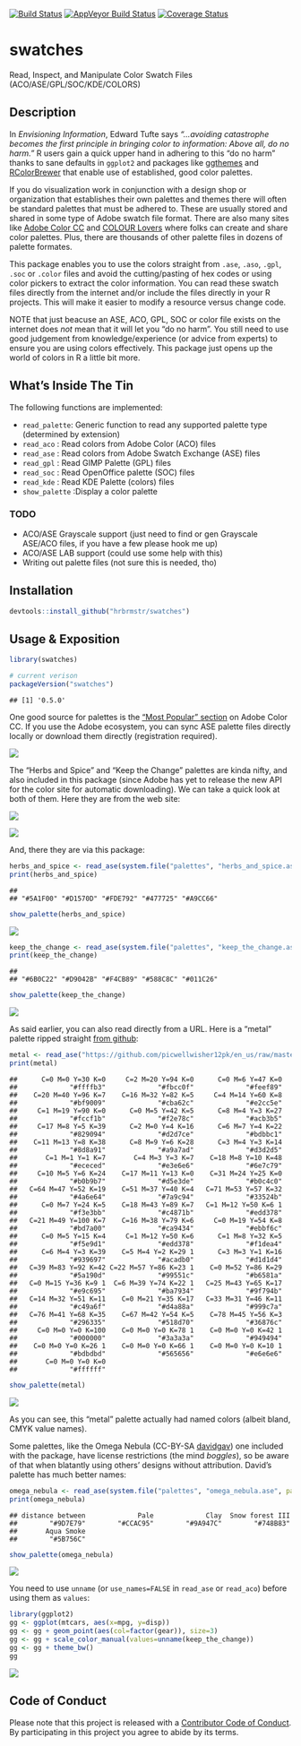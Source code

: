 
[![Build
Status](https://travis-ci.org/hrbrmstr/swatches.svg)](https://travis-ci.org/hrbrmstr/swatches)
[![AppVeyor Build
Status](https://ci.appveyor.com/api/projects/status/github/hrbrmstr/swatches?branch=master&svg=true)](https://ci.appveyor.com/project/hrbrmstr/swatches)
[![Coverage
Status](https://img.shields.io/codecov/c/github/hrbrmstr/swatches/master.svg)](https://codecov.io/github/hrbrmstr/swatches?branch=master)

# swatches

Read, Inspect, and Manipulate Color Swatch Files
(ACO/ASE/GPL/SOC/KDE/COLORS)

## Description

In *Envisioning Information*, Edward Tufte says *“…avoiding catastrophe
becomes the first principle in bringing color to information: Above all,
do no harm.”* R users gain a quick upper hand in adhering to this “do no
harm” thanks to sane defaults in `ggplot2` and packages like
[ggthemes](http://cran.r-project.org/web/packages/ggthemes/index.html)
and
[RColorBrewer](http://cran.r-project.org/web/packages/RColorBrewer/index.html)
that enable use of established, good color palettes.

If you do visualization work in conjunction with a design shop or
organization that establishes their own palettes and themes there will
often be standard palettes that must be adhered to. These are usually
stored and shared in some type of Adobe swatch file format. There are
also many sites like [Adobe Color CC](https://color.adobe.com/) and
[COLOUR Lovers](http://www.colourlovers.com/) where folks can create and
share color palettes. Plus, there are thousands of other palette files
in dozens of palette formates.

This package enables you to use the colors straight from `.ase`, `.aso`,
`.gpl`, `.soc` or `.color` files and avoid the cutting/pasting of hex
codes or using color pickers to extract the color information. You can
read these swatch files directly from the internet and/or include the
files directly in your R projects. This will make it easier to modify a
resource versus change code.

NOTE that just beacuse an ASE, ACO, GPL, SOC or color file exists on the
internet does *not* mean that it will let you “do no harm”. You still
need to use good judgement from knowledge/experience (or advice from
experts) to ensure you are using colors effectively. This package just
opens up the world of colors in R a little bit more.

## What’s Inside The Tin

The following functions are implemented:

  - `read_palette`: Generic function to read any supported palette type
    (determined by extension)
  - `read_aco` : Read colors from Adobe Color (ACO) files
  - `read_ase` : Read colors from Adobe Swatch Exchange (ASE) files
  - `read_gpl` : Read GIMP Palette (GPL) files
  - `read_soc` : Read OpenOffice palette (SOC) files
  - `read_kde` : Read KDE Palette (colors) files
  - `show_palette` :Display a color palette

### TODO

  - ACO/ASE Grayscale support (just need to find or gen Grayscale
    ASE/ACO files, if you have a few please hook me up)
  - ACO/ASE LAB support (could use some help with this)
  - Writing out palette files (not sure this is needed, tho)

## Installation

``` r
devtools::install_github("hrbrmstr/swatches")
```

## Usage & Exposition

``` r
library(swatches)

# current verison
packageVersion("swatches")
```

    ## [1] '0.5.0'

One good source for palettes is the [“Most Popular”
section](https://color.adobe.com/explore/most-popular/?time=all) on
Adobe Color CC. If you use the Adobe ecosystem, you can sync ASE palette
files directly locally or download them directly (registration
required).

![](img/adobe01.png)

The “Herbs and Spice” and “Keep the Change” palettes are kinda nifty,
and also included in this package (since Adobe has yet to release the
new API for the color site for automatic downloading). We can take a
quick look at both of them. Here they are from the web site:

![](img/hns.png)

![](img/ktc.png)

And, there they are via this
package:

``` r
herbs_and_spice <- read_ase(system.file("palettes", "herbs_and_spice.ase", package="swatches"))
print(herbs_and_spice)
```

    ##                                                   
    ## "#5A1F00" "#D1570D" "#FDE792" "#477725" "#A9CC66"

``` r
show_palette(herbs_and_spice)
```

![](README_files/figure-gfm/unnamed-chunk-4-1.png)<!-- -->

``` r
keep_the_change <- read_ase(system.file("palettes", "keep_the_change.ase", package="swatches"))
print(keep_the_change)
```

    ##                                                   
    ## "#6B0C22" "#D9042B" "#F4CB89" "#588C8C" "#011C26"

``` r
show_palette(keep_the_change)
```

![](README_files/figure-gfm/unnamed-chunk-5-1.png)<!-- -->

As said earlier, you can also read directly from a URL. Here is a
“metal” palette ripped straight [from
github](https://github.com/picwellwisher12pk/en_us/):

``` r
metal <- read_ase("https://github.com/picwellwisher12pk/en_us/raw/master/Swatches/Metal.ase")
print(metal)
```

    ##      C=0 M=0 Y=30 K=0     C=2 M=20 Y=94 K=0      C=0 M=6 Y=47 K=0 
    ##             "#ffffb3"             "#fbcc0f"             "#feef89" 
    ##    C=20 M=40 Y=96 K=7    C=16 M=32 Y=82 K=5     C=4 M=14 Y=60 K=8 
    ##             "#bf9009"             "#cba62c"             "#e2cc5e" 
    ##     C=1 M=19 Y=90 K=0      C=0 M=5 Y=42 K=5      C=8 M=4 Y=3 K=27 
    ##             "#fccf1b"             "#f2e78c"             "#acb3b5" 
    ##     C=17 M=8 Y=5 K=39      C=2 M=0 Y=4 K=16      C=6 M=7 Y=4 K=22 
    ##             "#829094"             "#d2d7ce"             "#bdbbc1" 
    ##    C=11 M=13 Y=8 K=38      C=8 M=9 Y=6 K=28      C=3 M=4 Y=3 K=14 
    ##             "#8d8a91"             "#a9a7ad"             "#d3d2d5" 
    ##       C=1 M=1 Y=1 K=7       C=4 M=3 Y=3 K=7    C=18 M=8 Y=10 K=48 
    ##             "#ececed"             "#e3e6e6"             "#6e7c79" 
    ##     C=10 M=5 Y=6 K=24    C=17 M=11 Y=13 K=0    C=31 M=24 Y=25 K=0 
    ##             "#b0b9b7"             "#d5e3de"             "#b0c4c0" 
    ##   C=64 M=47 Y=52 K=19    C=51 M=37 Y=40 K=4   C=71 M=53 Y=57 K=32 
    ##             "#4a6e64"             "#7a9c94"             "#33524b" 
    ##      C=0 M=7 Y=24 K=5    C=18 M=43 Y=89 K=7   C=1 M=12 Y=50 K=6 1 
    ##             "#f3e3bb"             "#c4871b"             "#edd378" 
    ##   C=21 M=49 Y=100 K=7    C=16 M=38 Y=79 K=6     C=0 M=19 Y=54 K=8 
    ##             "#bd7a00"             "#ca9434"             "#ebbf6c" 
    ##      C=0 M=5 Y=15 K=4     C=1 M=12 Y=50 K=6      C=1 M=8 Y=32 K=5 
    ##             "#f5e9d1"             "#edd378"             "#f1dea4" 
    ##      C=6 M=4 Y=3 K=39    C=5 M=4 Y=2 K=29 1      C=3 M=3 Y=1 K=16 
    ##             "#939697"             "#acadb0"             "#d1d1d4" 
    ##   C=39 M=83 Y=92 K=42 C=22 M=57 Y=86 K=23 1    C=0 M=52 Y=86 K=29 
    ##             "#5a190d"             "#99551c"             "#b6581a" 
    ##   C=0 M=15 Y=36 K=9 1  C=6 M=39 Y=74 K=22 1   C=25 M=43 Y=65 K=17 
    ##             "#e9c695"             "#ba7934"             "#9f794b" 
    ##   C=14 M=32 Y=51 K=11    C=0 M=21 Y=35 K=17   C=33 M=31 Y=46 K=11 
    ##             "#c49a6f"             "#d4a88a"             "#999c7a" 
    ##   C=76 M=41 Y=68 K=35    C=67 M=42 Y=54 K=5    C=78 M=45 Y=56 K=3 
    ##             "#296335"             "#518d70"             "#36876c" 
    ##     C=0 M=0 Y=0 K=100    C=0 M=0 Y=0 K=78 1    C=0 M=0 Y=0 K=42 1 
    ##             "#000000"             "#3a3a3a"             "#949494" 
    ##    C=0 M=0 Y=0 K=26 1    C=0 M=0 Y=0 K=66 1    C=0 M=0 Y=0 K=10 1 
    ##             "#bdbdbd"             "#565656"             "#e6e6e6" 
    ##       C=0 M=0 Y=0 K=0 
    ##             "#ffffff"

``` r
show_palette(metal)
```

![](README_files/figure-gfm/unnamed-chunk-6-1.png)<!-- -->

As you can see, this “metal” palette actually had named colors (albeit
bland, CMYK value names).

Some palettes, like the Omega Nebula (CC-BY-SA
[davidgav](http://www.colourlovers.com/lover/davidgav/loveNote)) one
included with the package, have license restrictions (the mind
*boggles*), so be aware of that when blatantly using others’ designs
without attribution. David’s palette has much better
names:

``` r
omega_nebula <- read_ase(system.file("palettes", "omega_nebula.ase", package="swatches"))
print(omega_nebula)
```

    ## distance between             Pale             Clay  Snow forest III 
    ##        "#9D7E79"        "#CCAC95"        "#9A947C"        "#748B83" 
    ##       Aqua Smoke 
    ##        "#5B756C"

``` r
show_palette(omega_nebula)
```

![](README_files/figure-gfm/unnamed-chunk-7-1.png)<!-- -->

You need to use `unname` (or `use_names=FALSE` in `read_ase` or
`read_aco`) before using them as `values`:

``` r
library(ggplot2)
gg <- ggplot(mtcars, aes(x=mpg, y=disp))
gg <- gg + geom_point(aes(col=factor(gear)), size=3)
gg <- gg + scale_color_manual(values=unname(keep_the_change))
gg <- gg + theme_bw()
gg
```

![](README_files/figure-gfm/unnamed-chunk-8-1.png)<!-- -->

## Code of Conduct

Please note that this project is released with a [Contributor Code of
Conduct](CONDUCT.md). By participating in this project you agree to
abide by its terms.
